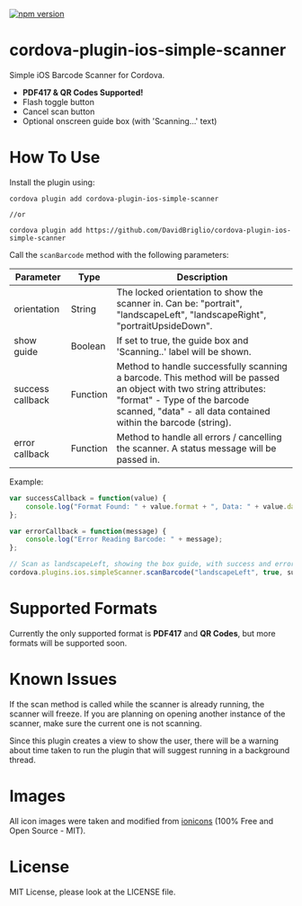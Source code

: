 [![npm version](https://badge.fury.io/js/cordova-plugin-ios-simple-scanner.svg)](https://badge.fury.io/js/cordova-plugin-ios-simple-scanner)
# cordova-plugin-ios-simple-scanner
Simple iOS Barcode Scanner for Cordova. 
 - **PDF417 & QR Codes Supported!**
 - Flash toggle button
 - Cancel scan button
 - Optional onscreen guide box (with 'Scanning...' text)

# How To Use
Install the plugin using:
```terminal
cordova plugin add cordova-plugin-ios-simple-scanner

//or

cordova plugin add https://github.com/DavidBriglio/cordova-plugin-ios-simple-scanner
```

Call the `scanBarcode` method with the following parameters:

|Parameter|Type|Description|
|---|---|---|
|orientation|String|The locked orientation to show the scanner in. Can be: "portrait", "landscapeLeft", "landscapeRight", "portraitUpsideDown".|
|show guide|Boolean|If set to true, the guide box and 'Scanning..' label will be shown.|
|success callback|Function|Method to handle successfully scanning a barcode. This method will be passed an object with two string attributes: "format" - Type of the barcode scanned, "data" - all data contained within the barcode (string).|
|error callback|Function|Method to handle all errors / cancelling the scanner. A status message will be passed in.|

Example:
```javascript
var successCallback = function(value) {
    console.log("Format Found: " + value.format + ", Data: " + value.data);
};

var errorCallback = function(message) {
    console.log("Error Reading Barcode: " + message);
};

// Scan as landscapeLeft, showing the box guide, with success and error callbacks
cordova.plugins.ios.simpleScanner.scanBarcode("landscapeLeft", true, successCallback, errorCallback);
```

# Supported Formats
Currently the only supported format is **PDF417** and **QR Codes**, but more formats will be supported soon.

# Known Issues
If the scan method is called while the scanner is already running, the scanner will freeze. If you are planning on opening another instance of the scanner, make sure the current one is not scanning.

Since this plugin creates a view to show the user, there will be a warning about time taken to run the plugin that will suggest running in a background thread.

# Images
All icon images were taken and modified from [ionicons](http://ionicons.com/) (100% Free and Open Source - MIT).

# License
MIT License, please look at the LICENSE file.
